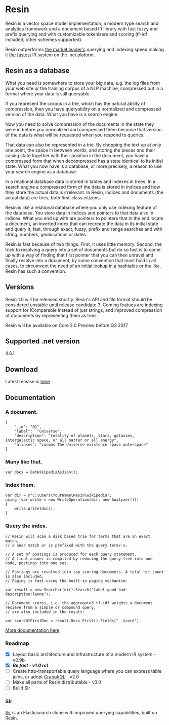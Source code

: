 # Resin

Resin is a vector space model implementation, a modern type search and analytics framework and a document based IR library with fast fuzzy and prefix querying and with customizable tokenizers and scoring (tf-idf included, other schemes supported).

Resin outperforms [the market leader's](https://lucenenet.apache.org/) querying and indexing speed making it [the fastest](https://github.com/kreeben/resin/wiki/Lucene-vs-Resin-1.0-RC2) IR system on the .net plaform. 

## Resin as a database

What you need is somewhere to store your big data, e.g. the log files from your web site or the training corpus of a NLP machine, compressed but in a format where your data is still queryable.

If you represent the corpus in a trie, which has the natural ability of compression, then you have queryability on a normalized and compressed version of the data. What you have is a search engine.

Now you need to solve compression of the documents in the state they were in before you normalized and compressed them because that version of the data is what will be requested when you respond to queries. 

That data can also be represented in a trie. By chopping the text up at only one point, the space in between words, and storing the pieces and their casing state together with their position in the document, you have a compressed form that when decompressed has a state identical to its initial state. What you now have is a database, or more precisely, a reason to use your search engine as a database.

In a relational database data is stored in tables and indexes in trees. In a search engine a compressed form of the data is stored in indices and how they store the actual data is irrelevant. In Resin, indices and documents (the actual data) are tries, both first-class citizens.

Resin is like a relational database where you only use indexing feature of the database. You store data in indices and pointers to that data also in indices. What you end up with are pointers to pointers that in the end locate a document, an inverted index that can recreate the data in its initial state and query it, fast, through exact, fuzzy, prefix and range searches and with string, numbers, geolocations or dates. 

Resin is fast because of two things. First, it uses little memory. Second, the trick to resolving a query into a set of documents but do so fast is to come up with a way of finding that first pointer that you can then unravel and finally resolve into a document, by some convention that must hold in all cases, to circumvent the need of an initial lookup in a hashtable or the like. Resin has such a convention.

## Versions

Resin 1.0 will be released shortly. Resin's API and file format should be considered unstable until release candidate 3. Coming featues are indexing support for IComparable instead of just strings, and improved compression of documents by representing them as tries.

Resin will be available on Core 2.0 Preview before Q3 2017

## Supported .net version

4.6.1

## Download

Latest release is [here](https://github.com/kreeben/resin/releases/latest)

## Documentation

### A document.

	{
		"_id": "Q1",
		"label":  "universe",
		"description": "totality of planets, stars, galaxies, intergalactic space, or all matter or all energy",
		"aliases": "cosmos The Universe existence space outerspace"
	}

### Many like that.
	
	var docs = GetWikipediaAsJson();

### Index them.

	var dir = @"C:\Users\Yourname\Resin\wikipedia";
	using (var write = new WriteOperation(dir, new Analyzer()))
	{
		write.Write(docs);
	}

### Query the index.
<a name="inproc" id="inproc"></a>

	// Resin will scan a disk based trie for terms that are an exact match,
	// a near match or is prefixed with the query term/-s.
	
	// A set of postings is produced for each query statement.
	// A final answer is compiled by reducing the query tree into one node, postings into one set.
		
	// Postings are resolved into top scoring documents. A total hit count is also included.
	// Paging is fast using the built-in paging mechanism.
	
	var result = new Searcher(dir).Search("label:good bad~ description:leone");
	
	// Document scores, i.e. the aggregated tf-idf weights a document recieve from a simple or compound query,
	// are also included in the result:
	
	var scoreOfFirstDoc = result.Docs.First().Fields["__score"];

[More documentation here](https://github.com/kreeben/resin/wiki). 

### Roadmap

- [x] Layout basic architecture and infrastructure of a modern IR system - v0.9b
- [x] ___Be fast - v1.0 rc1___
- [ ] Create http-transportable query language where you can express table joins, or adopt [GrapohQL](http://graphql.org/) - v2.0
- [ ] Make all parts of Resin distributable - v3.0
- [ ] Build Sir

### Sir

[Sir](https://github.com/kreeben/sir) is an Elasticsearch clone with improved querying capabilities, built on Resin.
